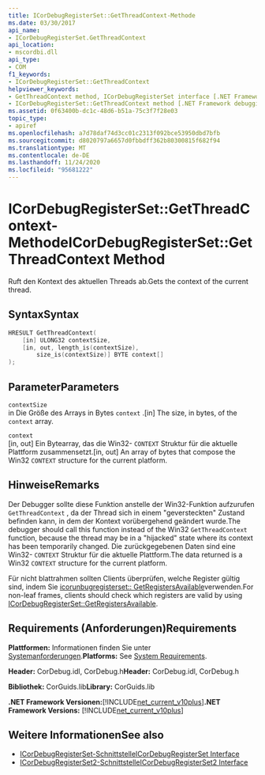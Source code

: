 ```yaml
---
title: ICorDebugRegisterSet::GetThreadContext-Methode
ms.date: 03/30/2017
api_name:
- ICorDebugRegisterSet.GetThreadContext
api_location:
- mscordbi.dll
api_type:
- COM
f1_keywords:
- ICorDebugRegisterSet::GetThreadContext
helpviewer_keywords:
- GetThreadContext method, ICorDebugRegisterSet interface [.NET Framework debugging]
- ICorDebugRegisterSet::GetThreadContext method [.NET Framework debugging]
ms.assetid: 0f63400b-dc1c-48d6-b51a-75c3f7f28e03
topic_type:
- apiref
ms.openlocfilehash: a7d78daf74d3cc01c2313f092bce53950dbd7bfb
ms.sourcegitcommit: d8020797a6657d0fbbdff362b80300815f682f94
ms.translationtype: MT
ms.contentlocale: de-DE
ms.lasthandoff: 11/24/2020
ms.locfileid: "95681222"
---
```

# <a name="icordebugregistersetgetthreadcontext-method"></a><span data-ttu-id="c819c-102">ICorDebugRegisterSet::GetThreadContext-Methode</span><span class="sxs-lookup"><span data-stu-id="c819c-102">ICorDebugRegisterSet::GetThreadContext Method</span></span>

<span data-ttu-id="c819c-103">Ruft den Kontext des aktuellen Threads ab.</span><span class="sxs-lookup"><span data-stu-id="c819c-103">Gets the context of the current thread.</span></span>  
  
## <a name="syntax"></a><span data-ttu-id="c819c-104">Syntax</span><span class="sxs-lookup"><span data-stu-id="c819c-104">Syntax</span></span>  
  
```cpp  
HRESULT GetThreadContext(  
    [in] ULONG32 contextSize,  
    [in, out, length_is(contextSize),  
        size_is(contextSize)] BYTE context[]  
);  
```  
  
## <a name="parameters"></a><span data-ttu-id="c819c-105">Parameter</span><span class="sxs-lookup"><span data-stu-id="c819c-105">Parameters</span></span>  

 `contextSize`  
 <span data-ttu-id="c819c-106">in Die Größe des Arrays in Bytes `context` .</span><span class="sxs-lookup"><span data-stu-id="c819c-106">[in] The size, in bytes, of the `context` array.</span></span>  
  
 `context`  
 <span data-ttu-id="c819c-107">[in, out] Ein Bytearray, das die Win32- `CONTEXT` Struktur für die aktuelle Plattform zusammensetzt.</span><span class="sxs-lookup"><span data-stu-id="c819c-107">[in, out] An array of bytes that compose the Win32 `CONTEXT` structure for the current platform.</span></span>  
  
## <a name="remarks"></a><span data-ttu-id="c819c-108">Hinweise</span><span class="sxs-lookup"><span data-stu-id="c819c-108">Remarks</span></span>  

 <span data-ttu-id="c819c-109">Der Debugger sollte diese Funktion anstelle der Win32-Funktion aufzurufen `GetThreadContext` , da der Thread sich in einem "geversteckten" Zustand befinden kann, in dem der Kontext vorübergehend geändert wurde.</span><span class="sxs-lookup"><span data-stu-id="c819c-109">The debugger should call this function instead of the Win32 `GetThreadContext` function, because the thread may be in a "hijacked" state where its context has been temporarily changed.</span></span> <span data-ttu-id="c819c-110">Die zurückgegebenen Daten sind eine Win32- `CONTEXT` Struktur für die aktuelle Plattform.</span><span class="sxs-lookup"><span data-stu-id="c819c-110">The data returned is a Win32 `CONTEXT` structure for the current platform.</span></span>  
  
 <span data-ttu-id="c819c-111">Für nicht blattrahmen sollten Clients überprüfen, welche Register gültig sind, indem Sie [icorunbugregisterset:: GetRegistersAvailable](icordebugregisterset-getregistersavailable-method.md)verwenden.</span><span class="sxs-lookup"><span data-stu-id="c819c-111">For non-leaf frames, clients should check which registers are valid by using [ICorDebugRegisterSet::GetRegistersAvailable](icordebugregisterset-getregistersavailable-method.md).</span></span>  
  
## <a name="requirements"></a><span data-ttu-id="c819c-112">Requirements (Anforderungen)</span><span class="sxs-lookup"><span data-stu-id="c819c-112">Requirements</span></span>  

 <span data-ttu-id="c819c-113">**Plattformen:** Informationen finden Sie unter [Systemanforderungen](../../get-started/system-requirements.md).</span><span class="sxs-lookup"><span data-stu-id="c819c-113">**Platforms:** See [System Requirements](../../get-started/system-requirements.md).</span></span>  
  
 <span data-ttu-id="c819c-114">**Header:** CorDebug.idl, CorDebug.h</span><span class="sxs-lookup"><span data-stu-id="c819c-114">**Header:** CorDebug.idl, CorDebug.h</span></span>  
  
 <span data-ttu-id="c819c-115">**Bibliothek:** CorGuids.lib</span><span class="sxs-lookup"><span data-stu-id="c819c-115">**Library:** CorGuids.lib</span></span>  
  
 <span data-ttu-id="c819c-116">**.NET Framework Versionen:**[!INCLUDE[net_current_v10plus](../../../../includes/net-current-v10plus-md.md)]</span><span class="sxs-lookup"><span data-stu-id="c819c-116">**.NET Framework Versions:** [!INCLUDE[net_current_v10plus](../../../../includes/net-current-v10plus-md.md)]</span></span>  
  
## <a name="see-also"></a><span data-ttu-id="c819c-117">Weitere Informationen</span><span class="sxs-lookup"><span data-stu-id="c819c-117">See also</span></span>

- [<span data-ttu-id="c819c-118">ICorDebugRegisterSet-Schnittstelle</span><span class="sxs-lookup"><span data-stu-id="c819c-118">ICorDebugRegisterSet Interface</span></span>](icordebugregisterset-interface.md)
- [<span data-ttu-id="c819c-119">ICorDebugRegisterSet2-Schnittstelle</span><span class="sxs-lookup"><span data-stu-id="c819c-119">ICorDebugRegisterSet2 Interface</span></span>](icordebugregisterset2-interface.md)
